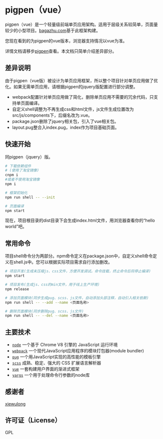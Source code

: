 # pigpen（vue）

pigpen（vue）是一个轻量级前端单页应用架构。适用于层级关系较简单，页面量较少的小型项目。[bagazhu.com](http://www.bagazhu.com)基于此框架构建。

您现在看到的为pigpen的vue版本，浏览器支持情况以vue为准。

详情文档请移步[pigpen](https://github.com/xiek881028/pigpen)查看。本文档只简单介绍差异部分。

## 差异说明

由于pigpen（vue版）被设计为单页应用框架，所以整个项目针对单页应用做了优化。如果无需单页应用，请根据pigpen的jquery版配置进行部分调整。

- webpack配置针对单页应用做了简化，删除单页应用不需要的冗余代码，只支持单页面编译。
- 自定义shell调整为不再生成css和html文件，js文件生成位置改为src/js/components下，后缀名改为.vue。
- package.json删除了jquery相关包，引入了vue相关包。
- layout.pug整合入index.pug，index作为项目基础页面。

## 快速开始

同pigpen（jquery）版。

```sh
# 下载依赖组件
# (使用了淘宝镜像)
cnpm i
#或者不使用淘宝镜像
npm i

# 框架初始化
npm run shell -- --init

# 页面编译
npm start
```

现在，项目根目录的dist目录下会生成index.html文件，用浏览器查看你的“hello world”吧。

## 常用命令

项目shell命令分为两部分。npm命令定义在package.json中，自定义shell命令定义在shell.js中。您可以根据实际项目需求自行添加删改。

```sh
# 项目开发(生成未压缩js、css文件，方便开发调试。命令挂载，终止命令后将停止编译)
npm start

# 项目发布(生成js、css的min文件，用于线上生产环境)
npm release

# 添加页面模块(同步生成pug、scss、js文件，自动添加头部注释，自动引入相关依赖)
npm run shell -- --add --name <页面名称>

# 删除页面模块(同步删除pug、scss、js文件)
npm run shell -- --del --name <页面名称>
```

## 主要技术

- [`node`](https://nodejs.org) 一个基于 Chrome V8 引擎的 JavaScript 运行环境
- [`webpack`](http://webpack.github.io/) 一个现代JavaScript应用程序的模块打包器(module bundler)
- [`pug`](https://pugjs.org) 一个用JavaScript实现的高性能的模板引擎
- [`scss`](http://www.sasschina.com/) 成熟、稳定、强大的 CSS 扩展语言解析器
- [`vue`](https://cn.vuejs.org/) 一套构建用户界面的渐进式框架
- [`yargs`](https://www.npmjs.com/package/yargs) 一个用于处理命令行参数的node库

## 感谢者

[xiewulong](https://github.com/xiewulong)

## 许可证（License）

GPL
